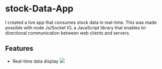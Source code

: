 # stock-Data-App
I created a live app that consumes stock data in real-time. This was made possible with node Js/Socket IO, a JavaScript library that enables bi-directional communication between web clients and servers.
## Features
* Real-time data display
![](https://mos-port.com/stock-app.jpg)
